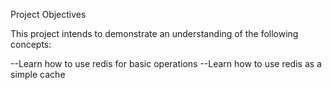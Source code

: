 Project Objectives

This project intends to demonstrate an understanding of the following concepts:

--Learn how to use redis for basic operations
--Learn how to use redis as a simple cache
